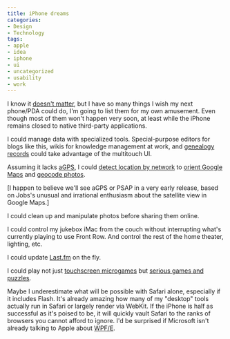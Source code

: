 ```yaml
---
title: iPhone dreams
categories:
- Design
- Technology
tags:
- apple
- idea
- iphone
- ui
- uncategorized
- usability
- work
---
```


I know it [doesn't matter][1], but I have so many things I wish my next phone/PDA could do, I'm going to list them for my own amusement.  Even though most of them won't happen very soon, at least while the iPhone remains closed to native third-party applications.

I could manage data with specialized tools.  Special-purpose editors for blogs like this, wikis for knowledge management at work, and [genealogy records][2] could take advantage of the multitouch UI.

Assuming it lacks [aGPS][3], I could [detect location by network][4] to [orient Google Maps][5] and [geocode photos][6].

[I happen to believe we'll see aGPS or PSAP in a very early release, based on Jobs's unusual and irrational enthusiasm about the satellite view in Google Maps.]

I could clean up and manipulate photos before sharing them online.

I could control my jukebox iMac from the couch without interrupting what's currently playing to use Front Row.  And control the rest of the home theater, lighting, etc.

I could update [Last.fm][7] on the fly.

I could play not just [touchscreen microgames][8] but [serious games and puzzles][9].

Maybe I underestimate what will be possible with Safari alone, especially if it includes Flash.  It's already amazing how many of my "desktop" tools actually run in Safari or largely render via WebKit.  If the iPhone is half as successful as it's poised to be, it will quickly vault Safari to the ranks of browsers you cannot afford to ignore.  I'd be surprised if Microsoft isn't already talking to Apple about [WPF/E][10].

   [1]: http://hans.gerwitz.com/2007/01/10/my-thoughts-on-the-iphone.html
   [2]: http://www.gerwitz.com/genealogy/
   [3]: http://www.radio-electronics.com/info/cellulartelecomms/location_services/assisted_gps.php
   [4]: http://www.plazes.com/
   [5]: http://mehere.glenmurphy.com/
   [6]: http://www.flickr.com/map/
   [7]: http://last.fm/
   [8]: http://www.grapefrukt.com/blog/pipes/
   [9]: http://www.sente.ch/software/goban/
   [10]: http://msdn2.microsoft.com/en-us/asp.net/bb187358.aspx
